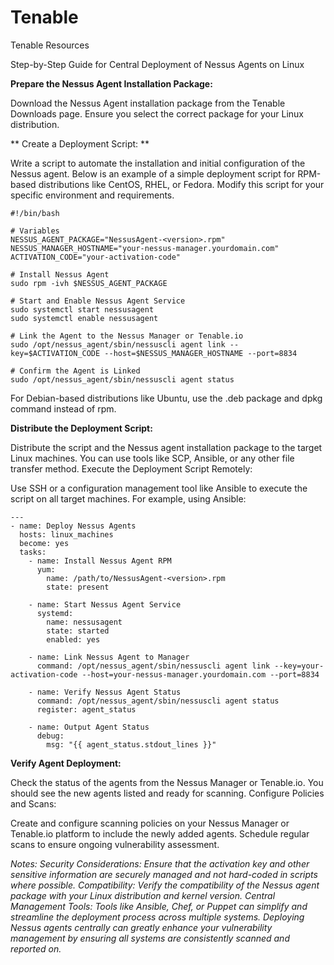 # Tenable
Tenable Resources

Step-by-Step Guide for Central Deployment of Nessus Agents on Linux

**Prepare the Nessus Agent Installation Package:**

  Download the Nessus Agent installation package from the Tenable Downloads page.
  Ensure you select the correct package for your Linux distribution.
  
**  Create a Deployment Script:  **

Write a script to automate the installation and initial configuration of the Nessus agent. Below is an example of a simple deployment script for RPM-based distributions like CentOS, RHEL, or Fedora. Modify this script for your specific environment and requirements.
````
#!/bin/bash

# Variables
NESSUS_AGENT_PACKAGE="NessusAgent-<version>.rpm"
NESSUS_MANAGER_HOSTNAME="your-nessus-manager.yourdomain.com"
ACTIVATION_CODE="your-activation-code"

# Install Nessus Agent
sudo rpm -ivh $NESSUS_AGENT_PACKAGE

# Start and Enable Nessus Agent Service
sudo systemctl start nessusagent
sudo systemctl enable nessusagent

# Link the Agent to the Nessus Manager or Tenable.io
sudo /opt/nessus_agent/sbin/nessuscli agent link --key=$ACTIVATION_CODE --host=$NESSUS_MANAGER_HOSTNAME --port=8834

# Confirm the Agent is Linked
sudo /opt/nessus_agent/sbin/nessuscli agent status
````


For Debian-based distributions like Ubuntu, use the .deb package and dpkg command instead of rpm.

**Distribute the Deployment Script:**

Distribute the script and the Nessus agent installation package to the target Linux machines. You can use tools like SCP, Ansible, or any other file transfer method.
Execute the Deployment Script Remotely:

Use SSH or a configuration management tool like Ansible to execute the script on all target machines. For example, using Ansible:

````
---
- name: Deploy Nessus Agents
  hosts: linux_machines
  become: yes
  tasks:
    - name: Install Nessus Agent RPM
      yum:
        name: /path/to/NessusAgent-<version>.rpm
        state: present

    - name: Start Nessus Agent Service
      systemd:
        name: nessusagent
        state: started
        enabled: yes

    - name: Link Nessus Agent to Manager
      command: /opt/nessus_agent/sbin/nessuscli agent link --key=your-activation-code --host=your-nessus-manager.yourdomain.com --port=8834

    - name: Verify Nessus Agent Status
      command: /opt/nessus_agent/sbin/nessuscli agent status
      register: agent_status

    - name: Output Agent Status
      debug:
        msg: "{{ agent_status.stdout_lines }}"
````

**Verify Agent Deployment:**

Check the status of the agents from the Nessus Manager or Tenable.io. You should see the new agents listed and ready for scanning.
Configure Policies and Scans:

Create and configure scanning policies on your Nessus Manager or Tenable.io platform to include the newly added agents.
Schedule regular scans to ensure ongoing vulnerability assessment.

_Notes:
Security Considerations: Ensure that the activation key and other sensitive information are securely managed and not hard-coded in scripts where possible.
Compatibility: Verify the compatibility of the Nessus agent package with your Linux distribution and kernel version.
Central Management Tools: Tools like Ansible, Chef, or Puppet can simplify and streamline the deployment process across multiple systems.
Deploying Nessus agents centrally can greatly enhance your vulnerability management by ensuring all systems are consistently scanned and reported on._
